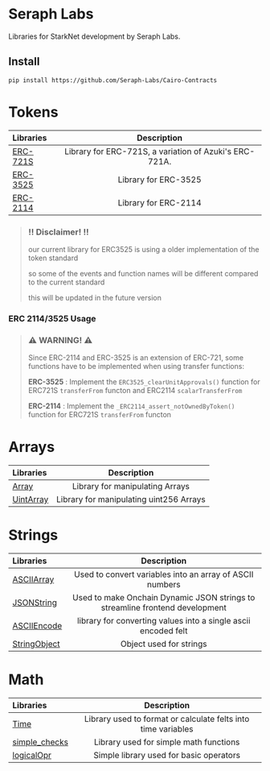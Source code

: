 # Seraph Labs

Libraries for StarkNet development by Seraph Labs.

## Install

```
pip install https://github.com/Seraph-Labs/Cairo-Contracts
```

# Tokens

| Libraries                                               |                      Description                       |
| :------------------------------------------------------ | :----------------------------------------------------: |
| [ERC-721S](src/SeraphLabs/tokens/ERC721S/library.cairo) | Library for ERC-721S, a variation of Azuki's ERC-721A. |
| [ERC-3525](src/SeraphLabs/tokens/ERC3525/library.cairo) |                  Library for ERC-3525                  |
| [ERC-2114](src/SeraphLabs/tokens/ERC3525/library.cairo) |                  Library for ERC-2114                  |

> ### :bangbang: Disclaimer! :bangbang:
>
> our current library for ERC3525 is using a older implementation of the token standard
>
> so some of the events and function names will be different compared to the current standard
>
> this will be updated in the future version

### ERC 2114/3525 Usage

> ### ⚠️ WARNING! ⚠️
>
> Since ERC-2114 and ERC-3525 is an extension of ERC-721, some functions have to be implemented when using transfer functions:
>
> **ERC-3525** : Implement the `ERC3525_clearUnitApprovals()` function
> for ERC721S `transferFrom` functon and ERC2114 `scalarTransferFrom`
>
> **ERC-2114** : Implement the `_ERC2114_assert_notOwnedByToken()` function
> for ERC721S `transferFrom` functon

# Arrays

| Libraries                                          |               Description               |
| :------------------------------------------------- | :-------------------------------------: |
| [Array](src/SeraphLabs/arrays/Array.cairo)         |     Library for manipulating Arrays     |
| [UintArray](src/SeraphLabs/arrays/UintArray.cairo) | Library for manipulating uint256 Arrays |

# Strings

| Libraries                                                |                                 Description                                  |
| :------------------------------------------------------- | :--------------------------------------------------------------------------: |
| [ASCIIArray](src/SeraphLabs/strings/AsciiArray.cairo)    |           Used to convert variables into an array of ASCII numbers           |
| [JSONString](src/SeraphLabs/strings/JsonString.cairo)    | Used to make Onchain Dynamic JSON strings to streamline frontend development |
| [ASCIIEncode](src/SeraphLabs/strings/AsciiEncode.cairo)  |        library for converting values into a single ascii encoded felt        |
| [StringObject](src/SeraphLabs/models/StringObject.cairo) |                           Object used for strings                            |

# Math

| Libraries                                                |                          Description                          |
| :------------------------------------------------------- | :-----------------------------------------------------------: |
| [Time](src/SeraphLabs/math/Time.cairo)                   | Library used to format or calculate felts into time variables |
| [simple_checks](src/SeraphLabs/math/simple_checks.cairo) |            Library used for simple math functions             |
| [logicalOpr](src/SeraphLabs/math/logicalOpr.cairo)       |            Simple library used for basic operators            |
